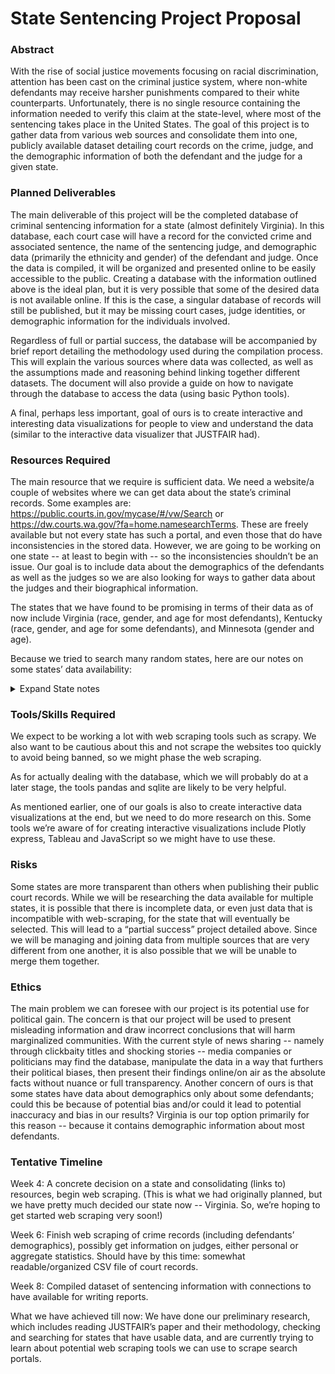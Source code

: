 # State Sentencing Project Proposal

### Abstract
With the rise of social justice movements focusing on racial discrimination, attention has been cast on the criminal justice system, where non-white defendants may receive harsher punishments compared to their white counterparts. Unfortunately, there is no single resource containing the information needed to verify this claim at the state-level, where most of the sentencing takes place in the United States. The goal of this project is to gather data from various web sources and consolidate them into one, publicly available dataset detailing court records on the crime, judge, and the demographic information of both the defendant and the judge for a given state.

### Planned Deliverables
The main deliverable of this project will be the completed database of criminal sentencing information for a state (almost definitely Virginia). In this database, each court case will have a record for the convicted crime and associated sentence, the name of the sentencing judge, and demographic data (primarily the ethnicity and gender) of the defendant and judge. Once the data is compiled, it will be organized and presented online to be easily accessible to the public. Creating a database with the information outlined above is the ideal plan, but it is very possible that some of the desired data is not available online. If this is the case, a singular database of records will still be published, but it may be missing court cases, judge identities, or demographic information for the individuals involved.

Regardless of full or partial success, the database will be accompanied by brief report detailing the methodology used during the compilation process. This will explain the various sources where data was collected, as well as the assumptions made and reasoning behind linking together different datasets. The document will also provide a guide on how to navigate through the database to access the data (using basic Python tools).

A final, perhaps less important, goal of ours is to create interactive and interesting data visualizations for people to view and understand the data (similar to the interactive data visualizer that JUSTFAIR had). 

### Resources Required
The main resource that we require is sufficient data. We need a website/a couple of websites where we can get data about the state’s criminal records. Some examples are: https://public.courts.in.gov/mycase/#/vw/Search or https://dw.courts.wa.gov/?fa=home.namesearchTerms. These are freely available but not every state has such a portal, and even those that do have inconsistencies in the stored data. However, we are going to be working on one state -- at least to begin with -- so the inconsistencies shouldn’t be an issue. Our goal is to include data about the demographics of the defendants as well as the judges so we are also looking for ways to gather data about the judges and their biographical information. 
 
The states that we have found to be promising in terms of their data as of now include Virginia  (race, gender, and age for most defendants), Kentucky (race, gender, and age for some defendants), and Minnesota (gender and age). 

Because we tried to search many random states, here are our notes on some states’ data availability:

<details>
  <summary>Expand State notes</summary>
   
   California - not likely: must request record instead of openly access on internet

   Indiana/Oregon/Idaho - does have a search portal but no demographics information

   Washington - does not show court sentencing outcome online

   Alabama - unable to access records

   Florida - no statewide portal. Some counties have info on demographics too

   Pennsylvania - statewide portal is there and contains demographic information for some defendants as well. However, the information is in PDF form 

   Virginia - there is a statewide portal and most, if not all, defendants have demographic information. Just one issue: no judge name (https://eapps.courts.state.va.us/ocis/landing/false) 
   (http://ewsocis1.courts.state.va.us/CJISWeb/Logoff.do)

   Kentucky - statewide portal exists and some defendants have demographic info too. 

   New York - portal exists but no demographic information on defendants. 

   Mississippi - portal for Supreme court cases

   Maine - online portal but no demographic information

   Colorado - no statewide portal - must request individual county

   Arkansas - statewide portal exists, but not all district courts upload their information

   Nevada - online portal for Supreme Court and appeals - does not contain demographic info or judge

   Arizona - online portal with information for 177 out of 184 courts. Does not have demographic info or judge

   Utah - Appellate cases' information available, no demographic information

   New Mexico - statewide portal exists, but is difficult to search through (requires name/DOB or exact case number)

   Michigan - portal but no demographic information

   Georgia - must register an account to access

   Tennessee - portal exists with judge but no demographic information

   West Virginia -  judges have biographies including pictures for the most part, still looking for court records

   South Carolina - search portal by county, scraping is explicitly banned

   North Carolina - there is an online portal, no demographic information for defendants but judge names are there (in pdf form though) https://www.nccourts.gov/courts/supreme-court

   Maryland - sitewide portal with demographic information and charge, but no sentence or judge

   Delaware - sitewide portal with judge but not demographic information

   New Hampshire - statewide portal does seem to exist (https://odypa.nhecourt.us/portal) but requires a login

   Connecticut - sitewide portal very easy to navigate, but lacks demographic information and judge 

   New Jersey - exists, but requires specific searches and a recaptcha

   Rhode Island- sitewide portal with judge and sentencing information (looks neat to scrape) but no demographic information and requires a recaptcha

   Ohio - no statewide portal

   Illinois - no statewide portal, some limited courts available but lack demographic information and judge
</details>

### Tools/Skills Required

We expect to be working a lot with web scraping tools such as scrapy. We also want to be cautious about this and not scrape the websites too quickly to avoid being banned, so we might phase the web scraping. 

As for actually dealing with the database, which we will probably do at a later stage, the tools pandas and sqlite are likely to be very helpful. 

As mentioned earlier, one of our goals is also to create interactive data visualizations at the end, but we need to do more research on this. Some tools we’re aware of for creating interactive visualizations include Plotly express, Tableau and JavaScript so we might have to use these.

### Risks
 Some states are more transparent than others when publishing their public court records. While we will be researching the data available for multiple states, it is possible that there is incomplete data, or even just data that is incompatible with web-scraping, for the state that will eventually be selected. This will lead to a “partial success” project detailed above. Since we will be managing and joining data from multiple sources that are very different from one another, it is also possible that we will be unable to merge them together.

### Ethics
The main problem we can foresee with our project is its potential use for political gain. The concern is that our project will be used to present misleading information and draw incorrect conclusions that will harm marginalized communities. With the current style of news sharing -- namely through clickbaity titles and shocking stories -- media companies or politicians may find the database, manipulate the data in a way that furthers their political biases, then present their findings online/on air as the absolute facts without nuance or full transparency. Another concern of ours is that some states have data about demographics only about some defendants; could this be because of potential bias and/or could it lead to potential inaccuracy and bias in our results? Virginia is our top option primarily for this reason -- because it contains demographic information about most defendants.

### Tentative Timeline

Week 4: A concrete decision on a state and consolidating (links to) resources, begin web scraping. (This is what we had originally planned, but we have pretty much decided our state now -- Virginia. So, we’re hoping to get started web scraping very soon!)

Week 6: Finish web scraping of crime records (including defendants’ demographics), possibly get information on judges, either personal or aggregate statistics. Should have by this time: somewhat readable/organized CSV file of court records.

Week 8: Compiled dataset of sentencing information with connections to have available for writing reports.

What we have achieved till now: We have done our preliminary research, which includes reading JUSTFAIR’s paper and their methodology, checking and searching for states that have usable data, and are currently trying to learn about potential web scraping tools we can use to scrape search portals. 
